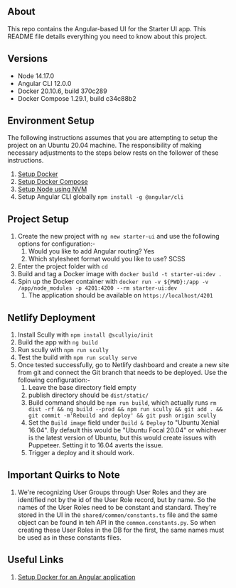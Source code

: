 ## About

This repo contains the Angular-based UI for the Starter UI app. This README file details everything you need to know about this project.

## Versions

- Node 14.17.0
- Angular CLI 12.0.0
- Docker 20.10.6, build 370c289
- Docker Compose 1.29.1, build c34c88b2

## Environment Setup

The following instructions assumes that you are attempting to setup the project on an Ubuntu 20.04 machine. The responsibility of making necessary adjustments to the steps below rests on the follower of these instructions.

1. [Setup Docker](https://docs.docker.com/engine/install/ubuntu/#install-using-the-repository)
2. [Setup Docker Compose](https://docs.docker.com/compose/install/)
3. [Setup Node using NVM](https://stackabuse.com/using-nvm-to-install-node/)
4. Setup Angular CLI globally `npm install -g @angular/cli`

## Project Setup

1. Create the new project with `ng new starter-ui` and use the following options for configuration:-
   1. Would you like to add Angular routing? Yes
   2. Which stylesheet format would you like to use? SCSS
2. Enter the project folder with `cd`
3. Build and tag a Docker image with `docker build -t starter-ui:dev .`
4. Spin up the Docker container with `docker run -v ${PWD}:/app -v /app/node_modules -p 4201:4200 --rm starter-ui:dev`
   1. The application should be available on `https://localhost/4201`

## Netlify Deployment

1. Install Scully with `npm install @scullyio/init`
2. Build the app with `ng build`
3. Run scully with `npm run scully`
4. Test the build with `npm run scully serve`
5. Once tested successfully, go to Netlify dashboard and create a new site from git and connect the Git branch that needs to be deployed. Use the following configuration:-
   1. Leave the base directory field empty
   2. publish directory should be `dist/static/`
   3. Build command should be `npm run build`, which actually runs `rm dist -rf && ng build --prod && npm run scully && git add . && git commit -m'Rebuild and deploy' && git push origin scully`
   4. Set the `Build image` field under `Build & Deploy` to "Ubuntu Xenial 16.04". By default this would be "Ubuntu Focal 20.04" or whichever is the latest version of Ubuntu, but this would create issues with Puppeteer. Setting it to 16.04 averts the issue.
   5. Trigger a deploy and it should work.

## Important Quirks to Note

1. We're recognizing User Groups through User Roles and they are identified not by the id of the User Role record, but by name. So the names of the User Roles need to be constant and standard. They're stored in the UI in the `shared/common/constants.ts` file and the same object can be found in teh API in the `common.constants.py`. So when creating these User Roles in the DB for the first, the same names must be used as in these constants files.

## Useful Links

1. [Setup Docker for an Angular application](https://mherman.org/blog/dockerizing-an-angular-app/)
